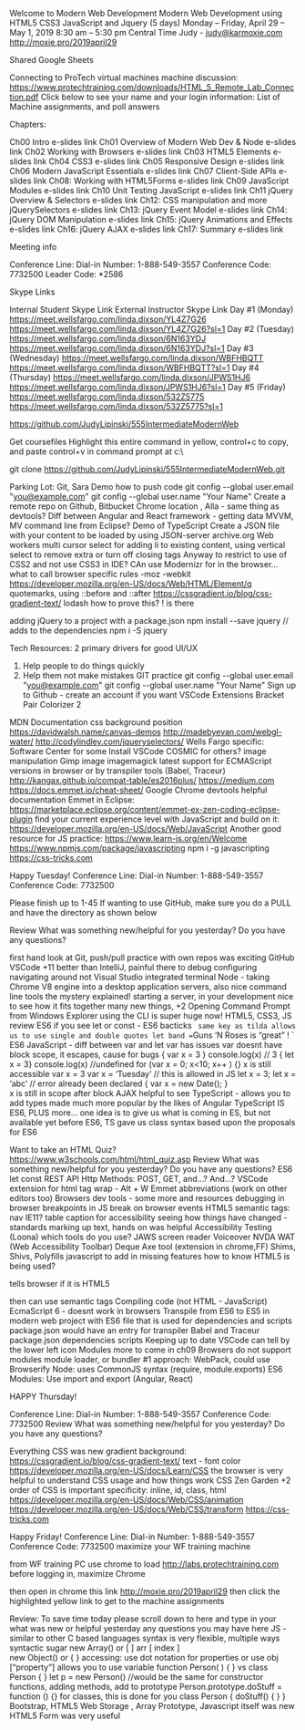 Welcome to Modern Web Development
Modern Web Development using HTML5 CSS3 JavaScript and Jquery  (5 days)
Monday – Friday, April 29 – May 1, 2019
8:30 am – 5:30 pm Central Time
Judy - judy@karmoxie.com 
http://moxie.pro/2019april29


Shared Google Sheets

Connecting to ProTech virtual machines
machine discussion: 
https://www.protechtraining.com/downloads/HTML_5_Remote_Lab_Connection.pdf 
Click below to see your name and your login information: 
List of Machine assignments, and poll answers   

Chapters:

Ch00 Intro
e-slides link
Ch01 Overview of Modern Web Dev & Node
e-slides link
Ch02 Working with Browsers
e-slides link
Ch03 HTML5 Elements
e-slides link
Ch04 CSS3
e-slides link
Ch05 Responsive Design
e-slides link
Ch06 Modern JavaScript Essentials
e-slides link
Ch07 Client-Side APIs
e-slides link
Ch08: Working with HTML5Forms
e-slides link
Ch09 JavaScript Modules
e-slides link
Ch10 Unit Testing JavaScript
e-slides link
Ch11 jQuery Overview & Selectors
e-slides link
Ch12: CSS manipulation and more jQuerySelectors
e-slides link
Ch13: jQuery Event Model
e-slides link
Ch14: jQuery DOM Manipulation
e-slides link
Ch15: jQuery Animations and Effects
e-slides link
Ch16: jQuery AJAX
e-slides link
Ch17: Summary
e-slides link

Meeting info
 
Conference Line:
Dial-in Number:         1-888-549-3557
Conference Code: 	  7732500
Leader Code:       	    *2586

 
Skype Links
 
 
 
Internal
Student Skype Link
External
Instructor Skype Link
Day #1 (Monday)
https://meet.wellsfargo.com/linda.dixson/YL4Z7G26
https://meet.wellsfargo.com/linda.dixson/YL4Z7G26?sl=1
Day #2 (Tuesday)
https://meet.wellsfargo.com/linda.dixson/6N163YDJ
https://meet.wellsfargo.com/linda.dixson/6N163YDJ?sl=1
Day #3 (Wednesday)
https://meet.wellsfargo.com/linda.dixson/WBFHBQTT
https://meet.wellsfargo.com/linda.dixson/WBFHBQTT?sl=1
Day #4 (Thursday)
https://meet.wellsfargo.com/linda.dixson/JPWS1HJ6
https://meet.wellsfargo.com/linda.dixson/JPWS1HJ6?sl=1
Day #5 (Friday)
https://meet.wellsfargo.com/linda.dixson/532Z5775
https://meet.wellsfargo.com/linda.dixson/532Z5775?sl=1
 
 
 





https://github.com/JudyLipinski/555IntermediateModernWeb 


Get coursefiles
Highlight this entire command in yellow, control+c to copy,  and paste control+v in command prompt at c:\
 
git clone https://github.com/JudyLipinski/555IntermediateModernWeb.git


Parking Lot:
Git, Sara
Demo how to push code
git config --global user.email "you@example.com"
git config --global user.name "Your Name"
Create a remote repo on Github, Bitbucket
Chrome location , Alla - same thing as devtools?
Diff between Angular and React
framework - getting data MVVM, MV
command line from Eclipse?
Demo of TypeScript
Create a JSON file with your content to be loaded by using JSON-server
archive.org 
Web workers
multi cursor select for adding li to existing content, using vertical select to remove extra or turn off closing tags
Anyway to restrict to use of CSS2 and not use CSS3 in IDE? CAn use Modernizr for in the browser…
what to call browser specific rules -moz -webkit
https://developer.mozilla.org/en-US/docs/Web/HTML/Element/q    quotemarks, using ::before and ::after
https://cssgradient.io/blog/css-gradient-text/
lodash
how to prove this? ! is there

adding jQuery to a project with a package.json
npm install --save jquery   // adds to the dependencies
npm i -S jquery






Tech Resources:
2 primary drivers for good UI/UX
1. Help people to do things quickly
2. Help them not make mistakes
GIT practice
git config --global user.email "you@example.com"
git config --global user.name "Your Name"
Sign up to Github - create an account if you want
VSCode Extensions
Bracket Pair Colorizer 2

MDN Documentation css background position
https://davidwalsh.name/canvas-demos
http://madebyevan.com/webgl-water/
http://codylindley.com/jqueryselectors/
Wells Fargo specific:
Software Center for some
Install VSCode
COSMIC for others?
image manipulation
Gimp image
imagemagick
latest support for ECMAScript versions in browser or by transpiler tools (Babel, Traceur)
http://kangax.github.io/compat-table/es2016plus/
https://medium.com 
https://docs.emmet.io/cheat-sheet/ 
Google Chrome devtools helpful documentation
Emmet in Eclipse: https://marketplace.eclipse.org/content/emmet-ex-zen-coding-eclipse-plugin
find your current experience level with JavaScript and build on it: https://developer.mozilla.org/en-US/docs/Web/JavaScript
Another good resource for JS practice:
https://www.learn-js.org/en/Welcome 
https://www.npmjs.com/package/javascripting
npm i -g javascripting
https://css-tricks.com




Happy Tuesday!
Conference Line:
Dial-in Number:         1-888-549-3557
Conference Code: 	  7732500

Please finish up to 1-45
If wanting to use GitHub, make sure you do a PULL and have the directory as shown below

Review
What was something new/helpful for you yesterday?
Do you have any questions?

first hand look at Git, push/pull
practice with own repos was exciting
GitHub 
VSCode +11
better than IntelliJ, painful there to debug
configuring
navigating around
not Visual Studio
integrated terminal
Node - taking Chrome V8 engine into a desktop application
servers, also nice command line tools
the mystery explained!
starting a server, in your development
nice to see how it fits together
many new things, +2
Opening Command Prompt from Windows Explorer
using the CLI is super huge now!
HTML5, CSS3, JS review
ES6
if you see let or const - ES6
bacticks `  same key as tilda
allows us to use single and double quotes
let band = `Guns ‘N Roses is “great” ! `
ES6 JavaScript - diff between var and let
var has issues
var doesnt have block scope, it escapes, cause for bugs
{  var x = 3 }    console.log(x)  // 3
{ let x = 3}   console.log(x)  //undefined
for (var x = 0; x<10; x++ ) {}
x is still accessible
var x = 3
var x = ‘Tuesday’  // this is allowed in JS
let x = 3;
let x = ‘abc’ // error already been declared
{ var x = new Date(); }   
x is still in scope after block
AJAX
helpful to see
TypeScript - allows you to add types
made much more popular by the likes of Angular
TypeScript IS ES6, PLUS more…
one idea is to give us what is coming in ES, but not available yet
before ES6, TS gave us class syntax
based upon the proposals for ES6
 
 
 
Want to take an HTML Quiz? https://www.w3schools.com/html/html_quiz.asp
Review
What was something new/helpful for you yesterday?
Do you have any questions?
ES6
let
const
REST API
Http Methods: POST, GET, and…?
And…?
VSCode
extension for html tag wrap - Alt + W
Emmet abbreviations (work on other editors too)
Browsers
dev tools - some more and resources
debugging in browser 
breakpoints in JS
break on browser events
HTML5
semantic tags: nav 
IE11?
table caption for accessibility
seeing how things have changed - standards
marking up text, hands on was helpful
Accessibility Testing (Loona) 
which tools do you use?
JAWS screen reader
Voiceover
NVDA
WAT (Web Accessibility Toolbar)
Deque Axe tool (extension in chrome,FF)
Shims, Shivs, Polyfills
javascript to add in missing features
how to know HTML5 is being used?
<!doctype html> tells browser if it is HTML5
then can use semantic tags
Compiling code (not HTML - JavaScript)
EcmaScript 6 - doesnt work in browsers
Transpile from ES6 to ES5
in modern web project with ES6
file that is used for dependencies and scripts
package.json
would have an entry for transpiler
Babel and Traceur
package.json
dependencies
scripts
Keeping up to date
VSCode can tell by the lower left icon
Modules more to come in ch09
Browsers do not support modules
module loader, or bundler
#1 approach: WebPack, could use Browserify
Node: uses CommonJS syntax (require, module.exports)
ES6 Modules: Use import and export (Angular, React)
 
HAPPY Thursday!
 
Conference Line:
Dial-in Number:         1-888-549-3557
Conference Code: 	  7732500
Review
What was something new/helpful for you yesterday?
Do you have any questions?

Everything CSS was new
gradient background: https://cssgradient.io/blog/css-gradient-text/
text - font color   
https://developer.mozilla.org/en-US/docs/Learn/CSS
the browser is very helpful to understand CSS usage and how things work
CSS Zen Garden +2
order of CSS is important
specificity:   inline, id, class, html
https://developer.mozilla.org/en-US/docs/Web/CSS/animation
https://developer.mozilla.org/en-US/docs/Web/CSS/transform
https://css-tricks.com

Happy Friday!
Conference Line:
Dial-in Number:         1-888-549-3557
Conference Code: 	  7732500
maximize your WF training machine


from WF training PC use chrome to load
http://labs.protechtraining.com
before logging in, maximize Chrome


then open in chrome this link
http://moxie.pro/2019april29
then click the highlighted yellow link to get to the machine assignments



Review:  To save time today please scroll down to here and type in your 
what was new or helpful yesterday
any questions you may have here 
JS - similar to other C based languages
syntax is very flexible, multiple ways
syntactic sugar
new Array()  or   [ ]
arr [ index ]  
new Object()  or { }
accessing:
use dot notation for properties
or use obj [“property”] 
allows you to use variable
function Person( ) { }   vs   class Person {   }
let p = new Person()  //would be the same
for constructor functions, adding methods, add to prototype
Person.prototype.doStuff = function () {}
for classes, this is done for you
 class Person {  doStuff() { }    }
Bootstrap, HTML5 Web Storage , Array Prototype, Javascript itself was new
HTML5 Form was very useful


